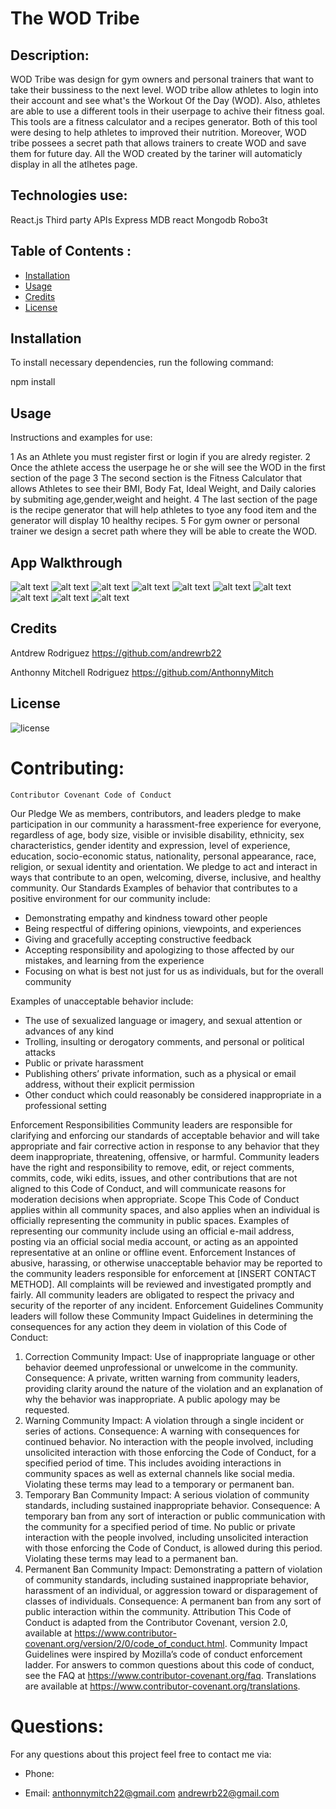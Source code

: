  #  The WOD Tribe

  ## Description:
  
  WOD Tribe was design for gym owners and personal trainers that want to take their bussiness to the next level. WOD tribe allow athletes to login into their account and see what's the Workout Of the Day (WOD). Also, athletes are able to use a different tools in their userpage to achive their fitness goal. This tools are a fitness calculator and a recipes generator. Both of this tool were desing to help athletes to improved their nutrition. Moreover, WOD tribe possees a secret path that allows trainers to create WOD and save them for future day. All the WOD created by the tariner will automaticly display in all the atlhetes page.
  
  
  ## Technologies use:
React.js
Third party APIs
Express
MDB react
Mongodb
Robo3t
  
  
  ## Table of Contents :
  

  
  * [Installation](#installation)
  * [Usage](#usage)
  * [Credits](#credits)
  * [License](#license)
  
  
  ## Installation
   
   To install necessary dependencies, run the following command:
  
  npm install 
  
  
  ## Usage 
  
 Instructions and examples for use:
 
  1 As an Athlete you must register first or login if you are alredy register.
  2 Once the athlete access the userpage he or she will see the WOD in the first section of the page 
  3 The second section is the Fitness Calculator that allows Athletes to see their BMI, Body Fat, Ideal Weight, and Daily calories by submiting age,gender,weight and height. 
  4 The last section of the page is the recipe generator that will help athletes to tyoe any food item and the generator will display 10 healthy recipes.
  5 For gym owner or personal trainer we design a secret path where they will be able to create the WOD.


  ## App Walkthrough
  ![alt text](https://github.com/AnthonnyMitch/WOD-Tribe/blob/main/client/src/images/intro.png) 
  ![alt text](https://github.com/AnthonnyMitch/WOD-Tribe/blob/main/client/src/images/coach.png)
![alt text](https://github.com/AnthonnyMitch/WOD-Tribe/blob/main/client/src/images/wod1.png)
![alt text](https://github.com/AnthonnyMitch/WOD-Tribe/blob/main/client/src/images/tools.png)
![alt text](https://github.com/AnthonnyMitch/WOD-Tribe/blob/main/client/src/images/register.png)
![alt text](https://github.com/AnthonnyMitch/WOD-Tribe/blob/main/client/src/images/login.png)
![alt text](https://github.com/AnthonnyMitch/WOD-Tribe/blob/main/client/src/images/user.png)
![alt text](https://github.com/AnthonnyMitch/WOD-Tribe/blob/main/client/src/images/wod2.png)
![alt text](https://github.com/AnthonnyMitch/WOD-Tribe/blob/main/client/src/images/fitness.png)
![alt text](https://github.com/AnthonnyMitch/WOD-Tribe/blob/main/client/src/images/recipe.png)

  ## Credits
  
Antdrew Rodriguez https://github.com/andrewrb22

Anthonny Mitchell Rodriguez https://github.com/AnthonnyMitch
  
  
  
  ## License
  
  ![license](https://img.shields.io/github/license/DAVFoundation/captain-n3m0.svg?style=flat-square)
  
 
  
  # Contributing:

    Contributor Covenant Code of Conduct
  Our Pledge
  We as members, contributors, and leaders pledge to make participation in our
  community a harassment-free experience for everyone, regardless of age, body
  size, visible or invisible disability, ethnicity, sex characteristics, gender
  identity and expression, level of experience, education, socio-economic status,
  nationality, personal appearance, race, religion, or sexual identity
  and orientation.
  We pledge to act and interact in ways that contribute to an open, welcoming,
  diverse, inclusive, and healthy community.
  Our Standards
  Examples of behavior that contributes to a positive environment for our
  community include:
  
  * Demonstrating empathy and kindness toward other people
  * Being respectful of differing opinions, viewpoints, and experiences
  * Giving and gracefully accepting constructive feedback
  * Accepting responsibility and apologizing to those affected by our mistakes,
  and learning from the experience
  * Focusing on what is best not just for us as individuals, but for the
  overall community
  
  Examples of unacceptable behavior include:
  
  * The use of sexualized language or imagery, and sexual attention or
  advances of any kind
  * Trolling, insulting or derogatory comments, and personal or political attacks
  * Public or private harassment
  * Publishing others’ private information, such as a physical or email
  address, without their explicit permission
  * Other conduct which could reasonably be considered inappropriate in a
  professional setting
  
  Enforcement Responsibilities
  Community leaders are responsible for clarifying and enforcing our standards of
  acceptable behavior and will take appropriate and fair corrective action in
  response to any behavior that they deem inappropriate, threatening, offensive,
  or harmful.
  Community leaders have the right and responsibility to remove, edit, or reject
  comments, commits, code, wiki edits, issues, and other contributions that are
  not aligned to this Code of Conduct, and will communicate reasons for moderation
  decisions when appropriate.
  Scope
  This Code of Conduct applies within all community spaces, and also applies when
  an individual is officially representing the community in public spaces.
  Examples of representing our community include using an official e-mail address,
  posting via an official social media account, or acting as an appointed
  representative at an online or offline event.
  Enforcement
  Instances of abusive, harassing, or otherwise unacceptable behavior may be
  reported to the community leaders responsible for enforcement at
  [INSERT CONTACT METHOD].
  All complaints will be reviewed and investigated promptly and fairly.
  All community leaders are obligated to respect the privacy and security of the
  reporter of any incident.
  Enforcement Guidelines
  Community leaders will follow these Community Impact Guidelines in determining
  the consequences for any action they deem in violation of this Code of Conduct:
  1. Correction
  Community Impact: Use of inappropriate language or other behavior deemed
  unprofessional or unwelcome in the community.
  Consequence: A private, written warning from community leaders, providing
  clarity around the nature of the violation and an explanation of why the
  behavior was inappropriate. A public apology may be requested.
  2. Warning
  Community Impact: A violation through a single incident or series
  of actions.
  Consequence: A warning with consequences for continued behavior. No
  interaction with the people involved, including unsolicited interaction with
  those enforcing the Code of Conduct, for a specified period of time. This
  includes avoiding interactions in community spaces as well as external channels
  like social media. Violating these terms may lead to a temporary or
  permanent ban.
  3. Temporary Ban
  Community Impact: A serious violation of community standards, including
  sustained inappropriate behavior.
  Consequence: A temporary ban from any sort of interaction or public
  communication with the community for a specified period of time. No public or
  private interaction with the people involved, including unsolicited interaction
  with those enforcing the Code of Conduct, is allowed during this period.
  Violating these terms may lead to a permanent ban.
  4. Permanent Ban
  Community Impact: Demonstrating a pattern of violation of community
  standards, including sustained inappropriate behavior,  harassment of an
  individual, or aggression toward or disparagement of classes of individuals.
  Consequence: A permanent ban from any sort of public interaction within
  the community.
  Attribution
  This Code of Conduct is adapted from the Contributor Covenant,
  version 2.0, available at
  https://www.contributor-covenant.org/version/2/0/code_of_conduct.html.
  Community Impact Guidelines were inspired by Mozilla’s code of conduct
  enforcement ladder.
  For answers to common questions about this code of conduct, see the FAQ at
  https://www.contributor-covenant.org/faq. Translations are available at
  https://www.contributor-covenant.org/translations.
  
  # Questions:
   
  For any questions about this project feel free to contact me via:
  
  * Phone: 
  
  * Email: 
  anthonnymitch22@gmail.com 
  andrewrb22@gmail.com
